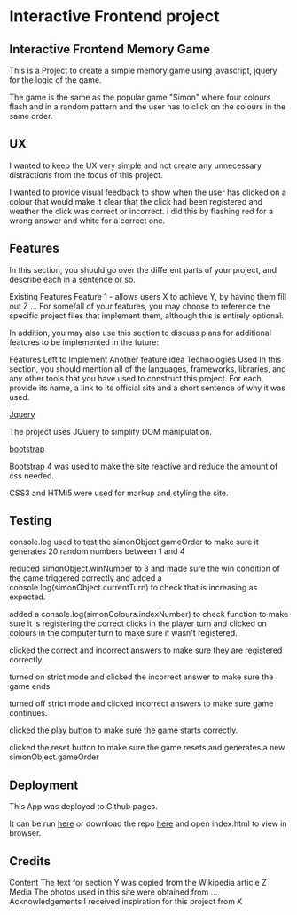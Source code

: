 Interactive Frontend project
============

Interactive Frontend Memory Game
------------

This is a Project to create a simple memory game using javascript, jquery for the logic
of the game.

The game is the same as the popular game "Simon" where four colours flash and in a random
pattern and the user has to click on the colours in the same order. 

UX
----

I wanted to keep the UX very simple and not create any unnecessary distractions from the 
focus of this project. 

I wanted to provide visual feedback to show when the user has clicked on a colour that would
make it clear that the click had been registered and weather the click was correct or incorrect.
i did this by flashing red for a wrong answer and white for a correct one. 


Features
-----



In this section, you should go over the different parts of your project, and describe each in a sentence or so.

Existing Features
Feature 1 - allows users X to achieve Y, by having them fill out Z
...
For some/all of your features, you may choose to reference the specific project files that implement them, although this is entirely optional.

In addition, you may also use this section to discuss plans for additional features to be implemented in the future:

Features Left to Implement
Another feature idea
Technologies Used
In this section, you should mention all of the languages, frameworks, libraries, and any other tools that you have used to construct this project. For each, provide its name, a link to its official site and a short sentence of why it was used.



[Jquery](https://jquery.com/)

The project uses JQuery to simplify DOM manipulation.



[bootstrap](https://getbootstrap.com/)

Bootstrap 4 was used to make the site reactive and reduce the amount of css needed. 

CSS3 and HTMl5 were used for markup and styling the site.





Testing
------

console.log used to test the simonObject.gameOrder to make sure it generates 20 random 
numbers between 1 and 4

reduced simonObject.winNumber to 3 and made sure the win condition of the game triggered 
correctly and added a console.log(simonObject.currentTurn) to check that is increasing as 
expected. 

added a console.log(simonColours.indexNumber) to check function to make sure it is registering 
the correct clicks in the player turn and clicked on colours in the computer turn to make sure it wasn't 
registered.

clicked the correct and incorrect answers to make sure they are registered correctly.

turned on strict mode and clicked the incorrect answer to make sure the game ends

turned off strict mode and clicked incorrect answers to make sure game continues. 

clicked the play button to make sure the game starts correctly.

clicked the reset button to make sure the game resets and generates a new simonObject.gameOrder

Deployment
----------

This App was deployed to Github pages.

It can be run [here](https://benorton1.github.io/simongame/) or download the repo [here](https://github.com/BenOrton1/simongame)
and open index.html to view in browser.


Credits
-------------
Content
The text for section Y was copied from the Wikipedia article Z
Media
The photos used in this site were obtained from ...
Acknowledgements
I received inspiration for this project from X

